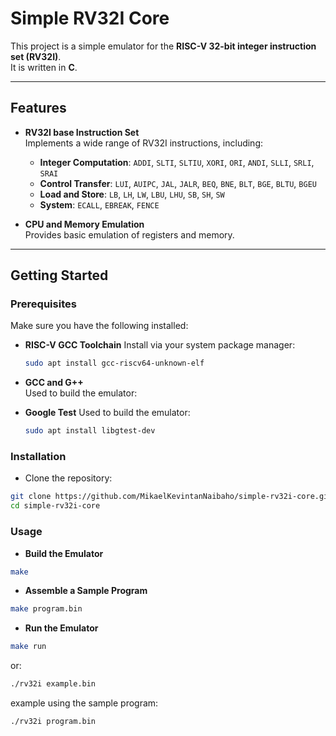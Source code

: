 # Simple RV32I Core

This project is a simple emulator for the **RISC-V 32-bit integer instruction set (RV32I)**.  
It is written in **C**.

---

## Features

- **RV32I base Instruction Set**  
  Implements a wide range of RV32I instructions, including:
  - **Integer Computation**: `ADDI`, `SLTI`, `SLTIU`, `XORI`, `ORI`, `ANDI`, `SLLI`, `SRLI`, `SRAI`
  - **Control Transfer**: `LUI`, `AUIPC`, `JAL`, `JALR`, `BEQ`, `BNE`, `BLT`, `BGE`, `BLTU`, `BGEU`
  - **Load and Store**: `LB`, `LH`, `LW`, `LBU`, `LHU`, `SB`, `SH`, `SW`
  - **System**: `ECALL`, `EBREAK`, `FENCE`

- **CPU and Memory Emulation**  
  Provides basic emulation of registers and memory.

---

## Getting Started

### Prerequisites

Make sure you have the following installed:

- **RISC-V GCC Toolchain**
  Install via your system package manager:

  ```bash
  sudo apt install gcc-riscv64-unknown-elf
  ```

- **GCC and G++**  
  Used to build the emulator:

- **Google Test**
  Used to build the emulator:
  ```bash
  sudo apt install libgtest-dev
  ```


### Installation

- Clone the repository:
```bash
git clone https://github.com/MikaelKevintanNaibaho/simple-rv32i-core.git
cd simple-rv32i-core
```

### Usage

- **Build the Emulator**
```bash
make
```

- **Assemble a Sample Program**
```bash
make program.bin
```

- **Run the Emulator**
```bash
make run
```
or:
```bash
./rv32i example.bin
```
example using the sample program:
```bash
./rv32i program.bin
```


